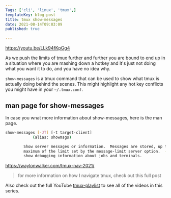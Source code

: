 ```yaml
---
Tags: ['cli', 'linux', 'tmux',]
templateKey: blog-post
title: tmux show-messages
date: 2021-08-14T09:03:09
published: true

---
```


https://youtu.be/LLk94fKpGg4

As we push the limits of tmux further and further you are bound to end up in a
situation where you are mashing down a hotkey and it's just not doing what you
want it to do, and you have no idea why.

`show-messages` is a tmux command that can be used to show what tmux is
actually doing behind the scenes.  This might highlight any hot key conflicts
you might have in your `~/.tmux.conf`.

## man page for show-messages

In case you wnat more information about show-messages, here is the man page.

``` bash
show-messages [-JT] [-t target-client]
            (alias: showmsgs)

        Show server messages or information.  Messages are stored, up to a
        maximum of the limit set by the message-limit server option.  -J and -T
        show debugging information about jobs and terminals.
```


https://waylonwalker.com/tmux-nav-2021/

> for more information on how I navigate tmux, check out this full post

Also check out the full YouTube
[tmux-playlist](https://www.youtube.com/playlist?list=PLTRNG6WIHETB4reAxbWza3CZeP9KL6Bkr)
to see all of the videos in this series.
